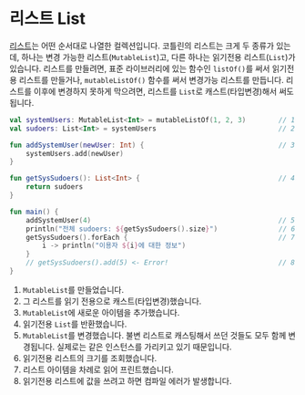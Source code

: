 # 리스트 List

[리스트](https://kotlinlang.org/docs/reference/collections.html)는 어떤 순서대로 나열한 컬렉션입니다. 코틀린의 리스트는 크게 두 종류가 있는데, 하나는 변경 가능한 리스트(`MutableList`)고, 다른 하나는 읽기전용 리스트(`List`)가 있습니다. 리스트를 만들려면, 표준 라이브러리에 있는 함수인 `listOf()`를 써서 읽기전용 리스트를 만들거나, `mutableListOf()` 함수를 써서 변경가능 리스트를 만듭니다. 리스트를 이후에 변경하지 못하게 막으려면, 리스트를 `List`로 캐스트(타입변경)해서 써도 됩니다.

```kotlin
val systemUsers: MutableList<Int> = mutableListOf(1, 2, 3)        // 1
val sudoers: List<Int> = systemUsers                              // 2

fun addSystemUser(newUser: Int) {                                 // 3
    systemUsers.add(newUser)
}

fun getSysSudoers(): List<Int> {                                  // 4
    return sudoers
}

fun main() {
    addSystemUser(4)                                              // 5
    println("전체 sudoers: ${getSysSudoers().size}")               // 6
    getSysSudoers().forEach {                                     // 7
        i -> println("이용자 ${i}에 대한 정보")
    }
    // getSysSudoers().add(5) <- Error!                           // 8
}
```

1. `MutableList`를 만들었습니다.
2. 그 리스트를 읽기 전용으로 캐스트(타입변경)했습니다.
3. `MutableList`에 새로운 아이템을 추가했습니다.
4. 읽기전용 `List`를 반환했습니다.
5. `MutableList`를 변경했습니다. 불변 리스트로 캐스팅해서 쓰던 것들도 모두 함께 변경됩니다. 실제로는 같은 인스턴스를 가리키고 있기 때문입니다.
6. 읽기전용 리스트의 크기를 조회했습니다.
7. 리스트 아이템을 차례로 읽어 프린트했습니다.
8. 읽기전용 리스트에 값을 쓰려고 하면 컴파일 에러가 발생합니다.
